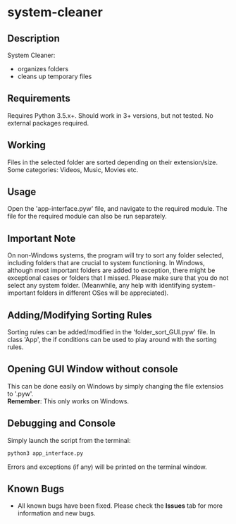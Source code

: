 # system-cleaner

## Description
System Cleaner:
  - organizes folders
  - cleans up temporary files

## Requirements
Requires Python 3.5.x+. Should work in 3+ versions, but not tested.
No external packages required.

## Working
Files in the selected folder are sorted depending on their extension/size. Some categories: Videos, Music, Movies etc.

## Usage
Open the 'app-interface.pyw' file, and navigate to the required module. The file for the required module can also be run separately.

## Important Note
On non-Windows systems, the program will try to sort any folder selected, including folders that are crucial to system functioning. In Windows, although most important folders are added to exception, there might be exceptional cases or folders that I missed. Please make sure that you do not select any system folder.
(Meanwhile, any help with identifying system-important folders in different OSes will be appreciated).

## Adding/Modifying Sorting Rules
Sorting rules can be added/modified in the 'folder_sort_GUI.pyw' file.
In class 'App', the if conditions can be used to play around with the sorting rules.

## Opening GUI Window without console
This can be done easily on Windows by simply changing the file extensios to '.pyw'.  
**Remember**: This only works on Windows.

## Debugging and Console
Simply launch the script from the terminal:
```bash
python3 app_interface.py
```
Errors and exceptions (if any) will be printed on the terminal window.

## Known Bugs
  - All known bugs have been fixed. Please check the **Issues** tab for more information and new bugs.
